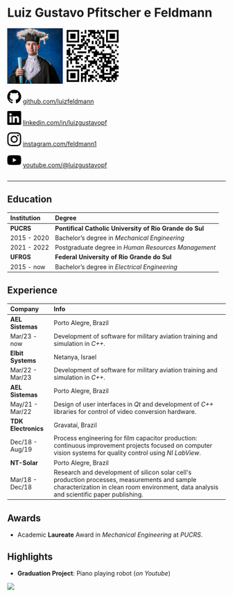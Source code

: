 # Luiz Gustavo Pfitscher e Feldmann

<div style="overflow: auto">
  <img style="float: left; margin-right:  5px;" height="128pt" src="./res/photo.jpg"/>
  <img style="float: left; margin-right: 15px;" height="128pt" src="./res/qrcode.png"/>
  <div style="float: left">
    <p><img src="./res/extra/github.svg" /> <a href="https://www.github.com/luizfeldmann">github.com/luizfeldmann</a> </p>
    <p><img src="./res/extra/linkedin.svg" /> <a href="https://www.linkedin.com/in/luizgustavopf">linkedin.com/in/luizgustavopf</a> </p>
    <p><img src="./res/extra/instagram.svg" /> <a href="https://www.instagram.com/feldmann1">instagram.com/feldmann1</a> </p>
    <p><img src="./res/extra/youtube.svg" /> <a href="https://www.youtube.com/@luizgustavopf">youtube.com/@luizgustavopf</a> </p>
  </div>
</div>

---

## Education

Institution | Degree
:-----------|:--------------------------------------------------------|
**PUCRS**   | **Pontifical Catholic University of Rio Grande do Sul**
2015 - 2020 | Bachelor’s degree in *Mechanical Engineering*
2021 - 2022 | Postgraduate degree in *Human Resources Management*
**UFRGS**   | **Federal University of Rio Grande do Sul**
2015 - now  | Bachelor’s degree in *Electrical Engineering*

## Experience

Company | Info
:-|:-
**AEL Sistemas**    | Porto Alegre, Brazil
Mar/23 - now        | Development of software for military aviation training and simulation in *C++*.
**Elbit Systems**   | Netanya, Israel
Mar/22 - Mar/23     | Development of software for military aviation training and simulation in *C++*.
**AEL Sistemas**    | Porto Alegre, Brazil
May/21 - Mar/22     | Design of user interfaces in *Qt* and development of *C++* libraries for control of video conversion hardware.
**TDK Electronics** | Gravataí, Brazil
Dec/18 - Aug/19     | Process engineering for film capacitor production: continuous improvement projects focused on computer vision systems for quality control using *NI LabView*.
**NT-Solar**        | Porto Alegre, Brazil
Mar/18 - Dec/18     | Research and development of silicon solar cell's production processes, measurements and sample characterization in clean room environment, data analysis and scientific paper publishing.

## Awards

* Academic **Laureate** Award in *Mechanical Engineering* at *PUCRS*.

## Highlights

* **Graduation Project**: Piano playing robot (*on Youtube*)
 
[<img src="https://img.youtube.com/vi/6-gbfAhsDXs/0.jpg"/>](https://www.youtube.com/watch?v=6-gbfAhsDXs)